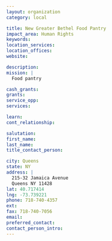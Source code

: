 ```yaml
---
layout: organization
category: local

title: New Greater Bethel Food Pantry
impact_area: Human Rights
keywords: 
location_services: 
location_offices: 
website: 

description: 
mission: |
  Food pantry

cash_grants: 
grants: 
service_opp: 
services: 

learn: 
cont_relationship: 

salutation: 
first_name: 
last_name: 
title_contact_person: 

city: Queens
state: NY
address: |
  215-32 Jamaica Avenue     
  Queens NY 11428
lat: 40.717414
lng: -73.739221
phone: 718-740-4357
ext: 
fax: 718-740-7056
email: 
preferred_contact: 
contact_person_intro: 
---
```

